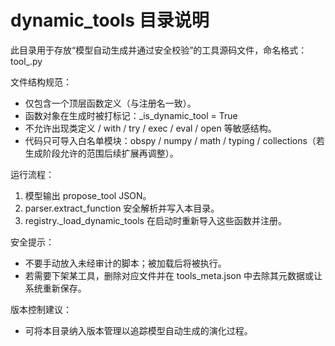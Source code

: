 # dynamic_tools 目录说明
此目录用于存放“模型自动生成并通过安全校验”的工具源码文件，命名格式：
  tool_<name>.py

文件结构规范：
- 仅包含一个顶层函数定义（与注册名一致）。
- 函数对象在生成时被打标记：_is_dynamic_tool = True
- 不允许出现类定义 / with / try / exec / eval / open 等敏感结构。
- 代码只可导入白名单模块：obspy / numpy / math / typing / collections（若生成阶段允许的范围后续扩展再调整）。

运行流程：
1. 模型输出 propose_tool JSON。
2. parser.extract_function 安全解析并写入本目录。
3. registry._load_dynamic_tools 在启动时重新导入这些函数并注册。

安全提示：
- 不要手动放入未经审计的脚本；被加载后将被执行。
- 若需要下架某工具，删除对应文件并在 tools_meta.json 中去除其元数据或让系统重新保存。

版本控制建议：
- 可将本目录纳入版本管理以追踪模型自动生成的演化过程。